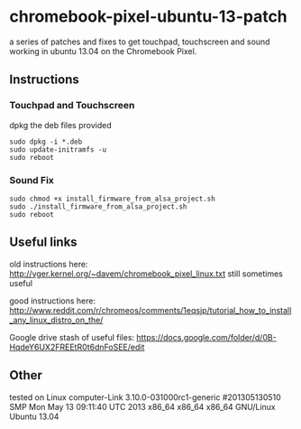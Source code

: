 # chromebook-pixel-ubuntu-13-patch

a series of patches and fixes to get touchpad, touchscreen and sound working in ubuntu 13.04 on the Chromebook Pixel.

## Instructions

### Touchpad and Touchscreen
dpkg the deb files provided

```
sudo dpkg -i *.deb
sudo update-initramfs -u
sudo reboot
```

### Sound Fix

```
sudo chmod +x install_firmware_from_alsa_project.sh
sudo ./install_firmware_from_alsa_project.sh
sudo reboot
```

## Useful links

old instructions here: http://vger.kernel.org/~davem/chromebook_pixel_linux.txt still sometimes useful

good instructions here: http://www.reddit.com/r/chromeos/comments/1eqsjp/tutorial_how_to_install_any_linux_distro_on_the/

Google drive stash of useful files: https://docs.google.com/folder/d/0B-HqdeY6UX2FREEtR0t6dnFoSEE/edit

## Other

tested on Linux computer-Link 3.10.0-031000rc1-generic #201305130510 SMP Mon May 13 09:11:40 UTC 2013 x86_64 x86_64 x86_64 GNU/Linux
Ubuntu 13.04

